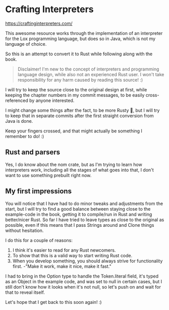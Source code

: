 # Crafting Interpreters

https://craftinginterpreters.com/

This awesome resource works through the implementation of an interpreter for the Lox programming language, but does so in Java, which is not my language of choice.

So this is an attempt to convert it to Rust while following along with the book.

> Disclaimer! 
I'm new to the concept of interpreters and programming language design, while also not an experienced Rust user. I won't take responsibility for any harm caused by reading this source! :)

I will try to keep the source close to the original design at first, while keeping the chapter numbers in my commit messages, to be easily cross-referenced by anyone interested.

I might change some things after the fact, to be more Rusty 🦀, but I will try to keep that in separate commits after the first straight conversion from Java is done.

Keep your fingers crossed, and that might actually be something I remember to do! :)


## Rust and parsers

Yes, I do know about the nom crate, but as I'm trying to learn how interpreters work, including all the stages of what goes into that, I don't want to use something prebuilt right now.


## My first impressions

You will notice that I have had to do minor tweaks and adjustments from the start, but I will try to find a good balance between staying close to the example-code in the book, getting it to compile/run in Rust and writing better/nicer Rust. So far I have tried to leave types as close to the original as possible, even if this means that I pass Strings around and Clone things without hesitation.

I do this for a couple of reasons:

1. I think it's easier to read for any Rust newcomers.
2. To show that this is a valid way to start writing Rust code.
3. When you develop something, you should always strive for functionality first. -"Make it work, make it nice, make it fast."

I had to bring in the Option type to handle the Token.literal field, it's typed as an Object in the example code, and was set to null in certain cases, but I still don't know how it looks when it's not null, so let's push on and wait for that to reveal itself.

Let's hope that I get back to this soon again! :)

